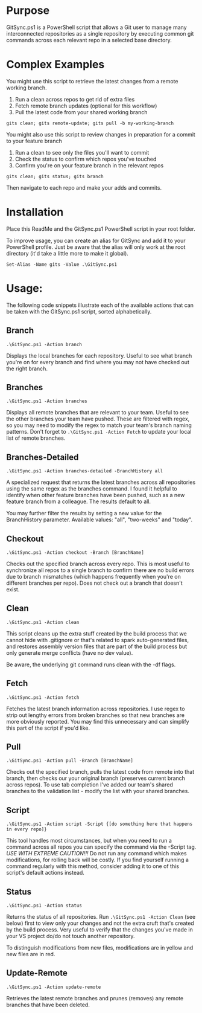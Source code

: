 # Purpose

GitSync.ps1 is a PowerShell script that allows a Git user to manage many interconnected repositories as a single repository by executing common git commands across each relevant repo in a selected base directory.

# Complex Examples

You might use this script to retrieve the latest changes from a remote working branch.

1. Run a clean across repos to get rid of extra files
2. Fetch remote branch updates (optional for this workflow)
3. Pull the latest code from your shared working branch

```gits clean; gits remote-update; gits pull -b my-working-branch```

You might also use this script to review changes in preparation for a commit to your feature branch

1. Run a clean to see only the files you'll want to commit
2. Check the status to confirm which repos you've touched
3. Confirm you're on your feature branch in the relevant repos

```gits clean; gits status; gits branch```

Then navigate to each repo and make your adds and commits.

# Installation

Place this ReadMe and the GitSync.ps1 PowerShell script in your root folder.

To improve usage, you can create an alias for GitSync and add it to your PowerShell profile. Just be aware that the alias will only work at the root directory (it'd take a little more to make it global).

```Set-Alias -Name gits -Value .\GitSync.ps1```

# Usage:

The following code snippets illustrate each of the available actions that can be taken with the GitSync.ps1 script, sorted alphabetically.

## Branch

```.\GitSync.ps1 -Action branch```

Displays the local branches for each repository. Useful to see what branch you're on for every branch and find where you may not have checked out the right branch.

## Branches

```.\GitSync.ps1 -Action branches```

Displays all remote branches that are relevant to your team. Useful to see the other branches your team have pushed. These are filtered with regex, so you may need to modify the regex to match your team's branch naming patterns. Don't forget to `.\GitSync.ps1 -Action Fetch` to update your local list of remote branches.

## Branches-Detailed

```.\GitSync.ps1 -Action branches-detailed -BranchHistory all```

A specialized request that returns the latest branches across all repositories using the same regex as the branches command. I found it helpful to identify when other feature branches have been pushed, such as a new feature branch from a colleague. The results default to all.

You may further filter the results by setting a new value for the BranchHistory parameter. Available values: "all", "two-weeks" and "today".

## Checkout

```.\GitSync.ps1 -Action checkout -Branch [BranchName]```

Checks out the specified branch across every repo. This is most useful to synchronize all repos to a single branch to confirm there are no build errors due to branch mismatches (which happens frequently when you're on different branches per repo). Does not check out a branch that doesn't exist.

## Clean

```.\GitSync.ps1 -Action clean```

This script cleans up the extra stuff created by the build process that we cannot hide with .gitignore or that's related to spark auto-generated files, and restores assembly version files that are part of the build process but only generate merge conflicts (have no dev value).

Be aware, the underlying git command runs clean with the -df flags.

## Fetch

```.\GitSync.ps1 -Action fetch```

Fetches the latest branch information across repositories. I use regex to strip out lengthy errors from broken branches so that new branches are more obviously reported. You may find this unnecessary and can simplify this part of the script if you'd like.

## Pull

```.\GitSync.ps1 -Action pull -Branch [BranchName]```

Checks out the specified branch, pulls the latest code from remote into that branch, then checks our your original branch (preserves current branch across repos). To use tab completion I've added our team's shared branches to the validation list - modify the list with your shared branches.

## Script

```.\GitSync.ps1 -Action script -Script {[do something here that happens in every repo]}```

This tool handles most circumstances, but when you need to run a command across all repos you can specify the command via the -Script tag. *USE WITH EXTREME CAUTION!!!* Do not run any command which makes modifications, for rolling back will be costly. If you find yourself running a command regularly with this method, consider adding it to one of this script's default actions instead.

## Status

```.\GitSync.ps1 -Action status```

Returns the status of all repositories. Run `.\GitSync.ps1 -Action Clean` (see below) first to view only your changes and not the extra cruft that's created by the build process. Very useful to verify that the changes you've made in your VS project do/do not touch another repository.

To distinguish modifications from new files, modifications are in yellow and new files are in red.

## Update-Remote

```.\GitSync.ps1 -Action update-remote```

Retrieves the latest remote branches and prunes (removes) any remote branches that have been deleted.